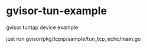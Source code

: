 # gvisor-tun-example
gvisor tuntap device example 

just run gvisor/pkg/tcpip/sample/tun_tcp_echo/main.go
